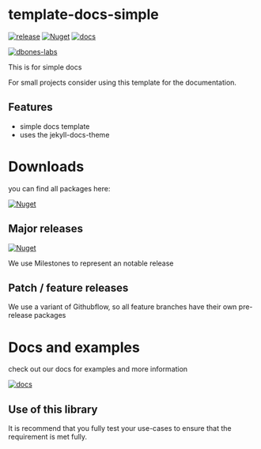 # template-docs-simple

[![release](https://img.shields.io/github/v/release/dbones-labs/template-docs-simple?logo=nuget)](https://github.com/dbones-labs/template-docs-simple/releases) [![Nuget](https://img.shields.io/badge/nuget-template-docs-simple-blue)](https://github.com/orgs/dbones-labs/packages?repo_name=template-docs-simple)
[![docs](https://img.shields.io/badge/docs-template-docs-simple-blue)](https://dbones-labs.github.io/template-docs-simple/)

[![dbones-labs](https://circleci.com/gh/dbones-labs/template-docs-simple.svg?style=shield)](https://app.circleci.com/pipelines/github/dbones-labs/template-docs-simple)


This is for simple docs

For small projects consider using this template for the documentation.

## Features

- simple docs template
- uses the jekyll-docs-theme

# Downloads

you can find all packages here:

[![Nuget](https://img.shields.io/badge/nuget-template-docs-simple-blue)](https://github.com/orgs/dbones-labs/packages?repo_name=template-docs-simple)


## Major releases

[![Nuget](https://img.shields.io/github/v/release/dbones-labs/template-docs-simple?logo=nuget)](https://github.com/dbones-labs/template-docs-simple/releases)

We use Milestones to represent an notable release


## Patch / feature releases

We use a variant of Githubflow, so all feature branches have their own pre-release packages



# Docs and examples

check out our docs for examples and more information

[![docs](https://img.shields.io/badge/docs-template-docs-simple-blue)](https://dbones-labs.github.io/template-docs-simple/)

## Use of this library

It is recommend that you fully test your use-cases to ensure that the requirement is met fully.
